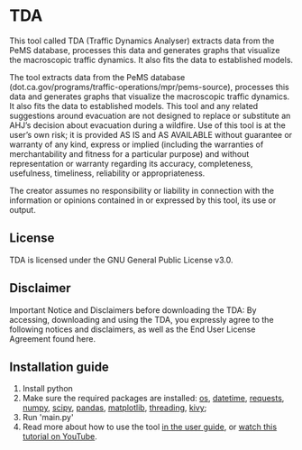 # TDA

This tool called TDA (Traffic Dynamics Analyser) extracts data from the PeMS database, processes this data and generates graphs that visualize the macroscopic traffic dynamics. It also fits the data to established models.

The tool extracts data from the PeMS database (dot.ca.gov/programs/traffic-operations/mpr/pems-source), processes this data and generates graphs that visualize the macroscopic traffic dynamics. It also fits the data to established models. 
This tool and any related suggestions around evacuation are not designed to replace or substitute an AHJ’s decision about evacuation during a wildfire.
Use of this tool is at the user’s own risk; it is provided AS IS and AS AVAILABLE without guarantee or warranty of any kind, express or implied (including the warranties of merchantability and fitness for a particular purpose) and without representation or warranty regarding its accuracy, completeness, usefulness, timeliness, reliability or appropriateness. 

The creator assumes no responsibility or liability in connection with the information or opinions contained in or expressed by this tool, its use or output.

## License
TDA is licensed under the GNU General Public License v3.0.

## Disclaimer
Important Notice and Disclaimers before downloading the TDA:
By accessing, downloading and using the TDA, you expressly agree to the following notices and disclaimers, as well as the End User License Agreement found here.  

## Installation guide
1. Install python
2. Make sure the required packages are installed:
   [os](https://docs.python.org/3/library/os.html), [datetime](https://docs.python.org/3/library/datetime.html), [requests](https://pypi.org/project/requests/), [numpy](https://numpy.org/), [scipy](https://scipy.org/), [pandas](https://pandas.pydata.org/), [matplotlib](https://matplotlib.org/), [threading](https://docs.python.org/3/library/threading.html), [kivy](https://kivy.org/doc/stable/gettingstarted/installation.html);
3. Run 'main.py'
4. Read more about how to use the tool [in the user guide](https://github.com/Division-of-Fire-Safety-Engineering-LU/TDA/blob/main/TDA%20User%20Guide.pdf), or [watch this tutorial on YouTube](https://youtu.be/QvHip4qKFhM).
